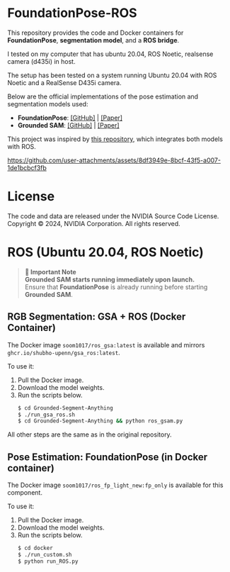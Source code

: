 # FoundationPose-ROS
This repository provides the code and Docker containers for **FoundationPose**, **segmentation model**, and a **ROS bridge**.

I tested on my computer that has ubuntu 20.04, ROS Noetic, realsense camera (d435i) in host.

The setup has been tested on a system running Ubuntu 20.04 with ROS Noetic and a RealSense D435i camera.

Below are the official implementations of the pose estimation and segmentation models used:
- **FoundationPose**: [[GitHub]](https://github.com/NVlabs/FoundationPose) | [[Paper]](https://arxiv.org/abs/2312.08344)
- **Grounded SAM**: [[GitHub]](https://github.com/IDEA-Research/Grounded-Segment-Anything) | [[Paper]](https://arxiv.org/abs/2401.14159)

This project was inspired by [this repository](https://github.com/shubho-upenn/FoundationPose/tree/ROS_FoundationPose), which integrates both models with ROS.

https://github.com/user-attachments/assets/8df3949e-8bcf-43f5-a007-1de1bcbcf3fb

# License
The code and data are released under the NVIDIA Source Code License. Copyright © 2024, NVIDIA Corporation. All rights reserved.

# ROS (Ubuntu 20.04, ROS Noetic)

   
> **🔴 Important Note** \
> **Grounded SAM starts running immediately upon launch.**  
> Ensure that **FoundationPose** is already running before starting **Grounded SAM**.

## RGB Segmentation: GSA + ROS (Docker Container)
The Docker image `soom1017/ros_gsa:latest` is available and mirrors `ghcr.io/shubho-upenn/gsa_ros:latest`.

To use it:
1. Pull the Docker image.
2. Download the model weights.
3. Run the scripts below.
   ```sh
   $ cd Grounded-Segment-Anything
   $ ./run_gsa_ros.sh
   $ cd Grounded-Segment-Anything && python ros_gsam.py
   ```

All other steps are the same as in the original repository.

## Pose Estimation: FoundationPose (in Docker container)
The Docker image `soom1017/ros_fp_light_new:fp_only` is available for this component.

To use it:
1. Pull the Docker image.
2. Download the model weights.
3. Run the scripts below.
   ```sh
   $ cd docker
   $ ./run_custom.sh
   $ python run_ROS.py
   ```
